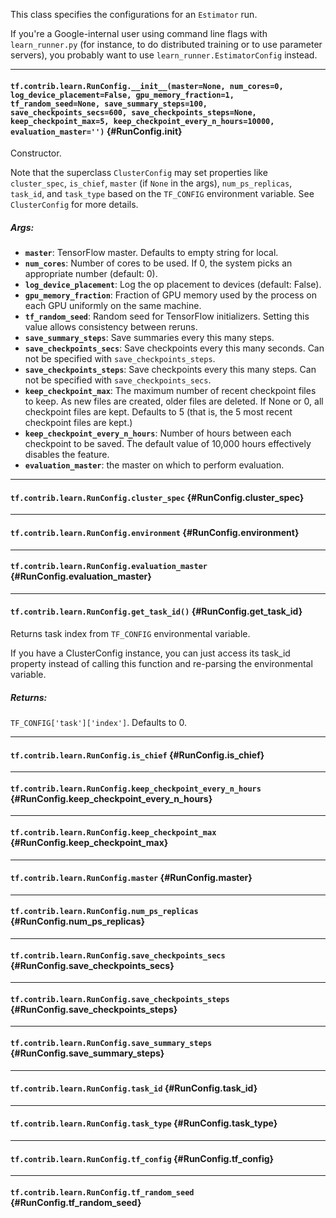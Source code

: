 This class specifies the configurations for an `Estimator` run.

If you're a Google-internal user using command line flags with
`learn_runner.py` (for instance, to do distributed training or to use
parameter servers), you probably want to use `learn_runner.EstimatorConfig`
instead.
- - -

#### `tf.contrib.learn.RunConfig.__init__(master=None, num_cores=0, log_device_placement=False, gpu_memory_fraction=1, tf_random_seed=None, save_summary_steps=100, save_checkpoints_secs=600, save_checkpoints_steps=None, keep_checkpoint_max=5, keep_checkpoint_every_n_hours=10000, evaluation_master='')` {#RunConfig.__init__}

Constructor.

Note that the superclass `ClusterConfig` may set properties like
`cluster_spec`, `is_chief`, `master` (if `None` in the args),
`num_ps_replicas`, `task_id`, and `task_type` based on the `TF_CONFIG`
environment variable. See `ClusterConfig` for more details.

##### Args:


*  <b>`master`</b>: TensorFlow master. Defaults to empty string for local.
*  <b>`num_cores`</b>: Number of cores to be used. If 0, the system picks an
    appropriate number (default: 0).
*  <b>`log_device_placement`</b>: Log the op placement to devices (default: False).
*  <b>`gpu_memory_fraction`</b>: Fraction of GPU memory used by the process on
    each GPU uniformly on the same machine.
*  <b>`tf_random_seed`</b>: Random seed for TensorFlow initializers.
    Setting this value allows consistency between reruns.
*  <b>`save_summary_steps`</b>: Save summaries every this many steps.
*  <b>`save_checkpoints_secs`</b>: Save checkpoints every this many seconds. Can not
      be specified with `save_checkpoints_steps`.
*  <b>`save_checkpoints_steps`</b>: Save checkpoints every this many steps. Can not be
      specified with `save_checkpoints_secs`.
*  <b>`keep_checkpoint_max`</b>: The maximum number of recent checkpoint files to
    keep. As new files are created, older files are deleted. If None or 0,
    all checkpoint files are kept. Defaults to 5 (that is, the 5 most recent
    checkpoint files are kept.)
*  <b>`keep_checkpoint_every_n_hours`</b>: Number of hours between each checkpoint
    to be saved. The default value of 10,000 hours effectively disables
    the feature.
*  <b>`evaluation_master`</b>: the master on which to perform evaluation.


- - -

#### `tf.contrib.learn.RunConfig.cluster_spec` {#RunConfig.cluster_spec}




- - -

#### `tf.contrib.learn.RunConfig.environment` {#RunConfig.environment}




- - -

#### `tf.contrib.learn.RunConfig.evaluation_master` {#RunConfig.evaluation_master}




- - -

#### `tf.contrib.learn.RunConfig.get_task_id()` {#RunConfig.get_task_id}

Returns task index from `TF_CONFIG` environmental variable.

If you have a ClusterConfig instance, you can just access its task_id
property instead of calling this function and re-parsing the environmental
variable.

##### Returns:

  `TF_CONFIG['task']['index']`. Defaults to 0.


- - -

#### `tf.contrib.learn.RunConfig.is_chief` {#RunConfig.is_chief}




- - -

#### `tf.contrib.learn.RunConfig.keep_checkpoint_every_n_hours` {#RunConfig.keep_checkpoint_every_n_hours}




- - -

#### `tf.contrib.learn.RunConfig.keep_checkpoint_max` {#RunConfig.keep_checkpoint_max}




- - -

#### `tf.contrib.learn.RunConfig.master` {#RunConfig.master}




- - -

#### `tf.contrib.learn.RunConfig.num_ps_replicas` {#RunConfig.num_ps_replicas}




- - -

#### `tf.contrib.learn.RunConfig.save_checkpoints_secs` {#RunConfig.save_checkpoints_secs}




- - -

#### `tf.contrib.learn.RunConfig.save_checkpoints_steps` {#RunConfig.save_checkpoints_steps}




- - -

#### `tf.contrib.learn.RunConfig.save_summary_steps` {#RunConfig.save_summary_steps}




- - -

#### `tf.contrib.learn.RunConfig.task_id` {#RunConfig.task_id}




- - -

#### `tf.contrib.learn.RunConfig.task_type` {#RunConfig.task_type}




- - -

#### `tf.contrib.learn.RunConfig.tf_config` {#RunConfig.tf_config}




- - -

#### `tf.contrib.learn.RunConfig.tf_random_seed` {#RunConfig.tf_random_seed}




